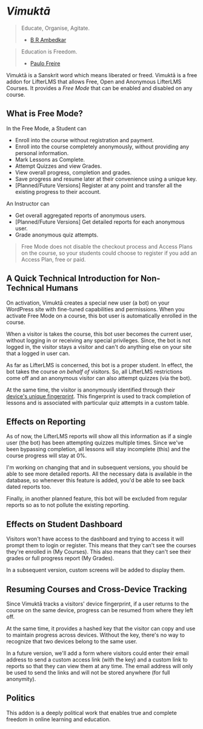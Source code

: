 # *Vimuktā*

> Educate, Organise, Agitate.
> - [B R Ambedkar](https://en.wikipedia.org/wiki/B._R._Ambedkar)

> Education is Freedom.
> - [Paulo Freire](https://en.wikipedia.org/wiki/Paulo_Freire)

Vimuktā is a Sanskrit word which means liberated or freed. Vimuktā is a free addon for LifterLMS that allows Free, Open and Anonymous LifterLMS Courses. It provides a *Free Mode* that can be enabled and disabled on any course.

## What is Free Mode?

In the Free Mode, a Student can

 * Enroll into the course without registration and payment.
 * Enroll into the course completely anonymously, without providing any personal information.
 * Mark Lessons as Complete.</li><li>Attempt Quizzes and view Grades.
 * View overall progress, completion and grades.
 * Save progress and resume later at their convenience using a unique key.
 * [Planned/Future Versions] Register at any point and transfer all the existing progress to their account.</li></ul>

An Instructor can

 * Get overall aggregated reports of anonymous users.
 * [Planned/Future Versions] Get detailed reports for each anonymous user. </li><li>Grade anonymous quiz attempts.
  
> Free Mode does not disable the checkout process and Access Plans on the course, so your students could choose to register if you add an Access Plan, free or paid.

## A Quick Technical Introduction for Non-Technical Humans

On activation, Vimuktā creates a special new user (a bot) on your WordPress site with fine-tuned capabilities and permissions. When you activate Free Mode on a course, this bot user is automatically enrolled in the course.

When a visitor is takes the course, this bot user becomes the current user, without logging in or receiving any special privileges. Since, the bot is not logged in, the visitor stays a visitor and can't do anything else on your site that a logged in user can.

As far as LifterLMS is concerned, this bot is a proper student. In effect, the bot takes the course *on behalf of* visitors. So, all LifterLMS restrictions come off and an anonymous visitor can also attempt quizzes (via the bot).

At the same time, the visitor is anonymously identified through their [device's unique fingerprint](https://en.wikipedia.org/wiki/Device_fingerprint). This fingerprint is used to track completion of lessons and is associated with particular quiz attempts in a custom table.

## Effects on Reporting

As of now, the LifterLMS reports will show all this information as if a single user (the bot) has been attempting quizzes multiple times.  Since we've been bypassing completion, all lessons will stay incomplete (this) and the course progress will stay at 0%.

I'm working on changing that and in subsequent versions, you should be able to see more detailed reports. All the necessary data is available in the database, so whenever this feature is added, you'd be able to see back dated reports too.

Finally, in another planned feature, this bot will be excluded from regular reports so as to not pollute the existing reporting.

## Effects on Student Dashboard

Visitors won't have access to the dashboard and trying to access it will prompt them to login or register. This means that they can't see the courses they're enrolled in (My Courses). This also means that they can't see their grades or full progress report (My Grades).

In a subsequent version, custom screens will be added to display them.

## Resuming Courses and Cross-Device Tracking

Since Vimuktā tracks a visitors' device fingerprint, if a user returns to the course on the same device, progress can be resumed from where they left off.

At the same time, it provides a hashed key that the visitor can copy and use to maintain progress across devices. Without the key, there's no way to recognize that two devices belong to the same user.

In a future version, we'll add a form where visitors could enter their email address to send a custom access link (with the key) and a custom link to reports so that they can view them at any time. The email address will only be used to send the links and will not be stored anywhere (for full anonymity).

## Politics

This addon is a deeply political work that enables true and complete freedom in online learning and education.
